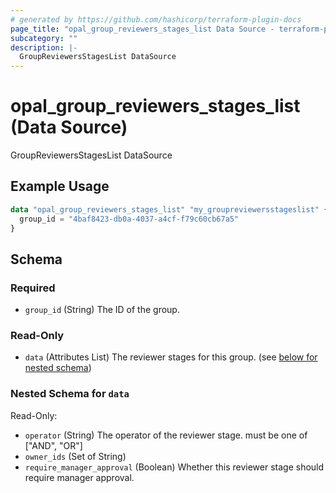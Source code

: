 ```yaml
---
# generated by https://github.com/hashicorp/terraform-plugin-docs
page_title: "opal_group_reviewers_stages_list Data Source - terraform-provider-opal"
subcategory: ""
description: |-
  GroupReviewersStagesList DataSource
---
```


# opal_group_reviewers_stages_list (Data Source)

GroupReviewersStagesList DataSource

## Example Usage

```terraform
data "opal_group_reviewers_stages_list" "my_groupreviewersstageslist" {
  group_id = "4baf8423-db0a-4037-a4cf-f79c60cb67a5"
}
```

<!-- schema generated by tfplugindocs -->
## Schema

### Required

- `group_id` (String) The ID of the group.

### Read-Only

- `data` (Attributes List) The reviewer stages for this group. (see [below for nested schema](#nestedatt--data))

<a id="nestedatt--data"></a>
### Nested Schema for `data`

Read-Only:

- `operator` (String) The operator of the reviewer stage. must be one of ["AND", "OR"]
- `owner_ids` (Set of String)
- `require_manager_approval` (Boolean) Whether this reviewer stage should require manager approval.


